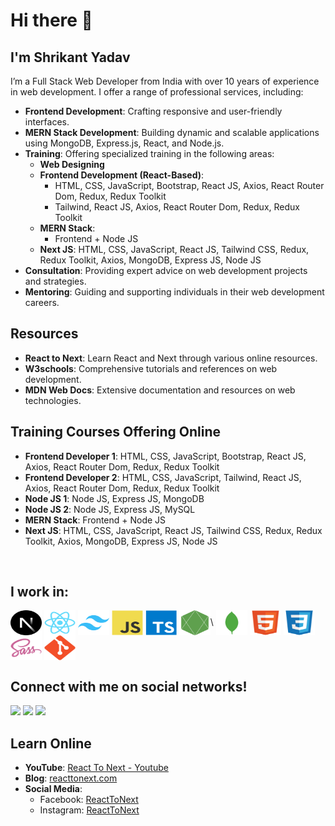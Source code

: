 # Hi there 👋

## I'm Shrikant Yadav

I’m a Full Stack Web Developer from India with over 10 years of experience in web development. I offer a range of professional services, including:

- **Frontend Development**: Crafting responsive and user-friendly interfaces.
- **MERN Stack Development**: Building dynamic and scalable applications using MongoDB, Express.js, React, and Node.js.
- **Training**: Offering specialized training in the following areas:
  - **Web Designing**
  - **Frontend Development (React-Based)**: 
    - HTML, CSS, JavaScript, Bootstrap, React JS, Axios, React Router Dom, Redux, Redux Toolkit
    - Tailwind, React JS, Axios, React Router Dom, Redux, Redux Toolkit
  - **MERN Stack**: 
    - Frontend + Node JS
  - **Next JS**: HTML, CSS, JavaScript, React JS, Tailwind CSS, Redux, Redux Toolkit, Axios, MongoDB, Express JS, Node JS
- **Consultation**: Providing expert advice on web development projects and strategies.
- **Mentoring**: Guiding and supporting individuals in their web development careers.

## Resources

- **React to Next**: Learn React and Next through various online resources.
- **W3schools**: Comprehensive tutorials and references on web development.
- **MDN Web Docs**: Extensive documentation and resources on web technologies.

## Training Courses Offering Online

- **Frontend Developer 1**: HTML, CSS, JavaScript, Bootstrap, React JS, Axios, React Router Dom, Redux, Redux Toolkit
- **Frontend Developer 2**: HTML, CSS, JavaScript, Tailwind, React JS, Axios, React Router Dom, Redux, Redux Toolkit
- **Node JS 1**: Node JS, Express JS, MongoDB
- **Node JS 2**: Node JS, Express JS, MySQL
- **MERN Stack**: Frontend + Node JS
- **Next JS**: HTML, CSS, JavaScript, React JS, Tailwind CSS, Redux, Redux Toolkit, Axios, MongoDB, Express JS, Node JS
 
<div style="display: inline_block"><br>
  <h2>I work in:</h2>
  <img align="center" alt="Next JS" height="40" width="50"
    src="https://raw.githubusercontent.com/devicons/devicon/master/icons/nextjs/nextjs-original.svg">
  <img align="center" alt="React" height="40" width="50"
    src="https://raw.githubusercontent.com/devicons/devicon/master/icons/react/react-original.svg">
  <img align="center" alt="Tailwind CSS" height="40" width="50"
    src="https://raw.githubusercontent.com/devicons/devicon/master/icons/tailwindcss/tailwindcss-original.svg">
  <img align="center" alt="JavaScript" height="40" width="50"
    src="https://raw.githubusercontent.com/devicons/devicon/master/icons/javascript/javascript-original.svg">
  <img align="center" alt="Typescript" height="40" width="50"
    src="https://raw.githubusercontent.com/devicons/devicon/master/icons/typescript/typescript-plain.svg">
  <img align="center" alt="Nodejs" height="40" width="50"
    src="https://raw.githubusercontent.com/devicons/devicon/master/icons/nodejs/nodejs-plain.svg">\
  <img align="center" alt="Mongodb" height="40" width="50"
    src="https://raw.githubusercontent.com/devicons/devicon/master/icons/mongodb/mongodb-plain.svg">
  <img align="center" alt="HTML 5" height="40" width="50"
    src="https://raw.githubusercontent.com/devicons/devicon/master/icons/html5/html5-original.svg">
  <img align="center" alt="CSS 3" height="40" width="50"
    src="https://raw.githubusercontent.com/devicons/devicon/master/icons/css3/css3-original.svg">
  <img align="center" alt="Sass/Scss" height="40" width="50"
    src="https://raw.githubusercontent.com/devicons/devicon/master/icons/sass/sass-original.svg">
  <img align="center" alt="Git" height="40" width="50"
    src="https://raw.githubusercontent.com/devicons/devicon/master/icons/git/git-original.svg">
</div>

<h2>Connect with me on social networks!</h2>
<div>
  <a target="_blank" href="https://www.linkedin.com/in/shrikantdev/"><img
  src="https://img.shields.io/badge/LinkedIn-0077B5?style=for-the-badge&logo=linkedin&logoColor=white" /><a />
  <a target="_blank" href="https://www.instagram.com/shrikant99070/"><img
  src="https://img.shields.io/badge/Instagram-E4405F?style=for-the-badge&logo=instagram&logoColor=white" /><a />
  <a target="_blank" href="mailto:shrikant9907@gmail.com"><img
  src="https://img.shields.io/badge/Gmail-D14836?style=for-the-badge&logo=gmail&logoColor=white" /><a />
</div>

## Learn Online

- **YouTube**: [React To Next - Youtube](https://youtube.com/@reacttonext)
- **Blog**: [reacttonext.com](http://reacttonext.com)
- **Social Media**: 
  - Facebook: [ReactToNext](http://facebook.com/ReactToNext)
  - Instagram: [ReactToNext](http://instagram.com/ReactToNext)
